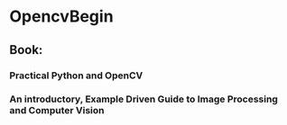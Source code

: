 # OpencvBegin

## Book: 
### Practical Python and OpenCV
### An introductory, Example Driven Guide to Image Processing and Computer Vision

